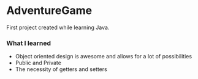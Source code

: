 # AdventureGame

First project created while learning Java.

### What I learned
* Object oriented design is awesome and allows for a lot of possibilities
* Public and Private
* The necessity of getters and setters
